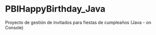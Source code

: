 # PBIHappyBirthday_Java
Proyecto de gestión de invitados para fiestas de cumpleaños (Java - on Console)
